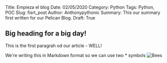 Title: Empieza el blog
Date: 02/05/2020
Category: Python
Tags: Python, POC
Slug: fisrt_post
Author: Anthonypythonic
Summary: This our summary first written for our Pelican Blog.
Draft: True

## Big heading for a big day!

This is the first paragrah od our article - WELL!

We're writing this in Markdown format so we can use two * symbols
![Bees]({static}/images/bees-4845211_1920.jpg)